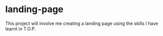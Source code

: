 # landing-page

This project will involve me creating a landing page using the skills I have learnt in T.O.P.